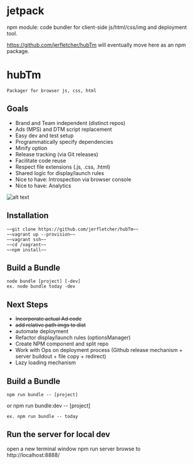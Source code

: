 # jetpack
npm module: code bundler for client-side js/html/css/img and deployment tool.

https://github.com/jerfletcher/hubTm will eventually move here as an npm package.

# hubTm
    Packager for browser js, css, html


## Goals
*   Brand and Team independent (distinct repos)
*   Ads (MPS) and DTM script replacement
*   Easy dev and test setup
*   Programmatically specify dependencies
*   Minify option
*   Release tracking (via Git releases)
*   Facilitate code reuse
*   Respect file extensions (.js, .css, .html)
*   Shared logic for display/launch rules
*   Nice to have: Introspection via browser console
*   Nice to have: Analytics
    
![alt text](https://docs.google.com/drawings/d/1Vv341Zr22ccehyCmahUQ7_kXvsVZk4JSXFoj44y45FM/pub?w=452&h=719 "Architecture")


## Installation

    ~~git clone https://github.com/jerfletcher/hubTm~~
    ~~vagrant up --provision~~
    ~~vagrant ssh~~
    ~~cd /vagrant~~
    ~~npm install~~

## Build a Bundle
    node bundle [project] [-dev]
    ex. node bundle today -dev

## Next Steps
*   ~~Incorporate actual Ad code~~
*   ~~add relative path imgs to dist~~
*   automate deployment
*   Refactor display/launch rules (optionsManager)
*   Create NPM component and split repo
*   Work with Ops on deployment process (Github release mechanism + server buildout + file copy + redirect)
*   Lazy loading mechanism

## Build a Bundle
    npm run bundle -- [project]
or  npm run bundle:dev -- [project]

    ex. npm run bundle -- today

## Run the server for local dev
open a new terminal window
	npm run server
browse to http://localhost:8888/

